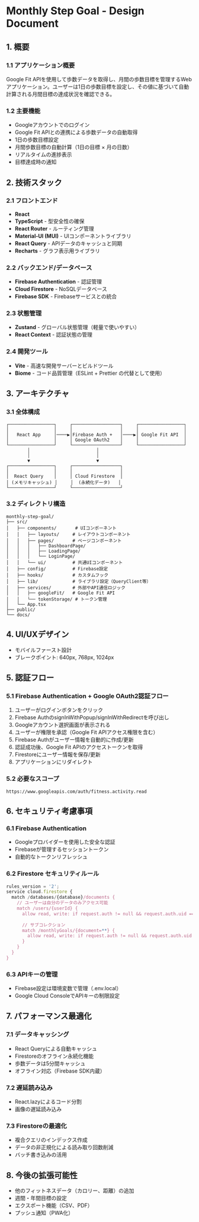 # Monthly Step Goal - Design Document

## 1. 概要

### 1.1 アプリケーション概要

Google Fit APIを使用して歩数データを取得し、月間の歩数目標を管理するWebアプリケーション。ユーザーは1日の歩数目標を設定し、その値に基づいて自動計算される月間目標の達成状況を確認できる。

### 1.2 主要機能

- Googleアカウントでのログイン
- Google Fit APIとの連携による歩数データの自動取得
- 1日の歩数目標設定
- 月間歩数目標の自動計算（1日の目標 × 月の日数）
- リアルタイムの進捗表示
- 目標達成時の通知

## 2. 技術スタック

### 2.1 フロントエンド

- **React**
- **TypeScript** - 型安全性の確保
- **React Router** - ルーティング管理
- **Material-UI (MUI)** - UIコンポーネントライブラリ
- **React Query** - APIデータのキャッシュと同期
- **Recharts** - グラフ表示用ライブラリ

### 2.2 バックエンド/データベース

- **Firebase Authentication** - 認証管理
- **Cloud Firestore** - NoSQLデータベース
- **Firebase SDK** - Firebaseサービスとの統合

### 2.3 状態管理

- **Zustand** - グローバル状態管理（軽量で使いやすい）
- **React Context** - 認証状態の管理

### 2.4 開発ツール

- **Vite** - 高速な開発サーバーとビルドツール
- **Biome** - コード品質管理（ESLint + Prettier の代替として使用）

## 3. アーキテクチャ

### 3.1 全体構成

```
┌─────────────────┐     ┌──────────────────┐     ┌─────────────────┐
│                 │     │                  │     │                 │
│   React App     │────▶│Firebase Auth +   │────▶│ Google Fit API  │
│                 │     │ Google OAuth2    │     │                 │
└─────────────────┘     └──────────────────┘     └─────────────────┘
        │                         │
        │                         │
        ▼                         ▼
┌─────────────────┐     ┌──────────────────┐
│                 │     │                  │
│  React Query    │     │ Cloud Firestore  │
│ (メモリキャッシュ) │     │  (永続化データ)   │
└─────────────────┘     └──────────────────┘
```

### 3.2 ディレクトリ構造

```
monthly-step-goal/
├── src/
│   ├── components/       # UIコンポーネント
│   │   ├── layouts/     # レイアウトコンポーネント
│   │   ├── pages/       # ページコンポーネント
│   │   │   ├── DashboardPage/
│   │   │   ├── LoadingPage/
│   │   │   └── LoginPage/
│   │   └── ui/          # 共通UIコンポーネント
│   ├── config/          # Firebase設定
│   ├── hooks/           # カスタムフック
│   ├── lib/             # ライブラリ設定（QueryClient等）
│   ├── services/        # 外部やAPI通信ロジック
│   │   ├── googleFit/   # Google Fit API
│   │   └── tokenStorage/ # トークン管理
│   └── App.tsx
├── public/
└── docs/
```

## 4. UI/UXデザイン

- モバイルファースト設計
- ブレークポイント: 640px, 768px, 1024px

## 5. 認証フロー

### 5.1 Firebase Authentication + Google OAuth2認証フロー

1. ユーザーがログインボタンをクリック
2. Firebase AuthのsignInWithPopup/signInWithRedirectを呼び出し
3. Googleアカウント選択画面が表示される
4. ユーザーが権限を承認（Google Fit APIアクセス権限を含む）
5. Firebase Authがユーザー情報を自動的に作成/更新
6. 認証成功後、Google Fit APIのアクセストークンを取得
7. Firestoreにユーザー情報を保存/更新
8. アプリケーションにリダイレクト

### 5.2 必要なスコープ

```
https://www.googleapis.com/auth/fitness.activity.read
```

## 6. セキュリティ考慮事項

### 6.1 Firebase Authentication

- Googleプロバイダーを使用した安全な認証
- Firebaseが管理するセッショントークン
- 自動的なトークンリフレッシュ

### 6.2 Firestore セキュリティルール

```javascript
rules_version = '2';
service cloud.firestore {
  match /databases/{database}/documents {
    // ユーザーは自分のデータのみアクセス可能
    match /users/{userId} {
      allow read, write: if request.auth != null && request.auth.uid == userId;
      
      // サブコレクション
      match /monthlyGoals/{document=**} {
        allow read, write: if request.auth != null && request.auth.uid == userId;
      }
    }
  }
}
```

### 6.3 APIキーの管理

- Firebase設定は環境変数で管理（.env.local）
- Google Cloud ConsoleでAPIキーの制限設定

## 7. パフォーマンス最適化

### 7.1 データキャッシング

- React Queryによる自動キャッシュ
- Firestoreのオフライン永続化機能
- 歩数データは5分間キャッシュ
- オフライン対応（Firebase SDK内蔵）

### 7.2 遅延読み込み

- React.lazyによるコード分割
- 画像の遅延読み込み

### 7.3 Firestoreの最適化

- 複合クエリのインデックス作成
- データの非正規化による読み取り回数削減
- バッチ書き込みの活用

## 8. 今後の拡張可能性

- 他のフィットネスデータ（カロリー、距離）の追加
- 週間・年間目標の設定
- エクスポート機能（CSV、PDF）
- プッシュ通知（PWA化）
